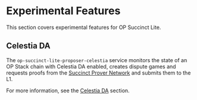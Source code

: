 # Experimental Features

This section covers experimental features for OP Succinct Lite.

## Celestia DA

The `op-succinct-lite-proposer-celestia` service monitors the state of an OP Stack chain with Celestia DA enabled, creates dispute games and requests proofs from the [Succinct Prover Network](https://docs.succinct.xyz/docs/network/introduction) and submits them to the L1.

For more information, see the [Celestia DA](./celestia.md) section.

